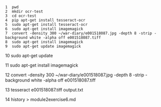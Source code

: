     1  pwd
    2  mkdir ocr-test
    3  cd ocr-test
    4  pip apt-get install tesseract-ocr
    5  sudo apt-get install tesseract-ocr
    6  sudo apt-get install imagemagick
    7  convert -density 300 ~/war-diary/e001518087.jpg -depth 8 -strip -background white -alpha off e001518087.tiff
    8  sudo apt-get install imagemagick
    9  sudo apt-get update imagemagick
   10  sudo apt-get update
   
   11  sudo apt-get install imagemagick
   
   12  convert -density 300 ~/war-diary/e001518087.jpg -depth 8 -strip -background white -alpha off e001518087.tiff
   
   13  tesseract e001518087.tiff output.txt
   
   14  history > module2exercise6.md
